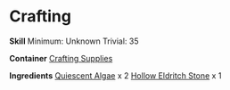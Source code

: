 <!-- TITLE: Quiescent Eldritch Stone -->
<!-- SUBTITLE:  -->
# Crafting
**Skill**
Minimum: Unknown
Trivial: 35

**Container**
[Crafting Supplies](crafting-supplies)

**Ingredients**
[Quiescent Algae](quiescent-algae) x 2
[Hollow Eldritch Stone](hollow-eldritch-stone) x 1